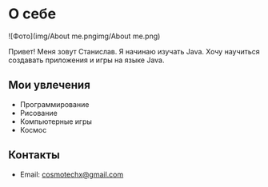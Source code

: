 # О себе
![Фото](img/About me.pngimg/About me.png)

Привет! Меня зовут Станислав. Я начинаю изучать Java. Хочу научиться создавать приложения и игры на языке Java.

## Мои увлечения
- Программирование
- Рисование
- Компьютерные игры
- Космос

## Контакты
- Email: cosmotechx@gmail.com